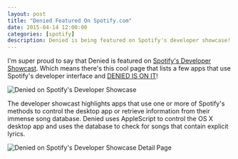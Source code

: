 ```yaml
---
layout: post
title: "Denied Featured On Spotify.com"
date: 2015-04-14 12:00:00
categories: [spotify]
description: Denied is being featured on Spotify's developer showcase!
---
```


I'm super proud to say that Denied is featured on [Spotify's Developer Showcast](https://developer.spotify.com/showcase/). Which means there's this cool page that lists a few apps that use Spotify's developer interface and [DENIED IS ON IT](https://developer.spotify.com/showcase/item/denied-skip-terrible-music/)!

![Denied on Spotify's Developer Showcase](/news/img/spotify-showcase-overview.jpg)

The developer showcast highlights apps that use one or more of Spotify's methods to control the desktop app or retrieve information from their immense song database. Denied uses AppleScript to control the OS X desktop app and uses the database to check for songs that contain explicit lyrics.

![Denied on Spotify's Developer Showcase Detail Page](/news/img/spotify-showcase-page.jpg)
